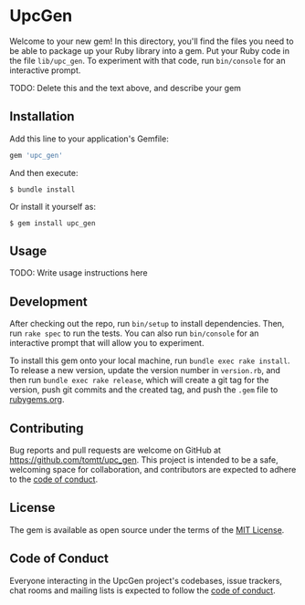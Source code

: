 # UpcGen

Welcome to your new gem! In this directory, you'll find the files you need to be able to package up your Ruby library into a gem. Put your Ruby code in the file `lib/upc_gen`. To experiment with that code, run `bin/console` for an interactive prompt.

TODO: Delete this and the text above, and describe your gem

## Installation

Add this line to your application's Gemfile:

```ruby
gem 'upc_gen'
```

And then execute:

    $ bundle install

Or install it yourself as:

    $ gem install upc_gen

## Usage

TODO: Write usage instructions here

## Development

After checking out the repo, run `bin/setup` to install dependencies. Then, run `rake spec` to run the tests. You can also run `bin/console` for an interactive prompt that will allow you to experiment.

To install this gem onto your local machine, run `bundle exec rake install`. To release a new version, update the version number in `version.rb`, and then run `bundle exec rake release`, which will create a git tag for the version, push git commits and the created tag, and push the `.gem` file to [rubygems.org](https://rubygems.org).

## Contributing

Bug reports and pull requests are welcome on GitHub at https://github.com/tomtt/upc_gen. This project is intended to be a safe, welcoming space for collaboration, and contributors are expected to adhere to the [code of conduct](https://github.com/tomtt/upc_gen/blob/master/CODE_OF_CONDUCT.md).

## License

The gem is available as open source under the terms of the [MIT License](https://opensource.org/licenses/MIT).

## Code of Conduct

Everyone interacting in the UpcGen project's codebases, issue trackers, chat rooms and mailing lists is expected to follow the [code of conduct](https://github.com/tomtt/upc_gen/blob/master/CODE_OF_CONDUCT.md).
